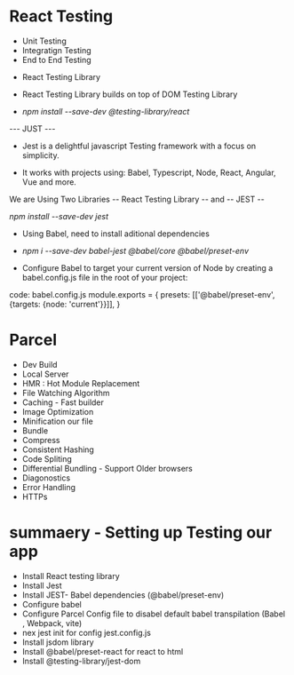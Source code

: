 # React Testing

  * Unit Testing
  * Integratign Testing
  * End to End Testing

  - React Testing Library

* React Testing Library builds on top of DOM Testing Library

*  _npm install --save-dev @testing-library/react_


 --- JUST ---
  * Jest is a delightful javascript Testing framework with a focus on simplicity.

  * It works with projects using: Babel, Typescript, Node, React, Angular, Vue and more.


  We are Using Two Libraries -- React Testing Library -- and -- JEST --

  _npm install --save-dev jest_

* Using Babel, need to install aditional dependencies
 
 -  _npm i --save-dev babel-jest @babel/core @babel/preset-env_


* Configure Babel to target your current version of Node by creating a babel.config.js file in the root of your project:

code: babel.config.js
  module.exports = {
    presets: [['@babel/preset-env', {targets: {node: 'current'}}]],
  }

# Parcel
  - Dev Build
  - Local Server
  - HMR : Hot Module Replacement
  - File Watching Algorithm
  - Caching - Fast builder
  - Image Optimization
  - Minification our file
  - Bundle
  - Compress
  - Consistent Hashing
  - Code Spliting
  - Differential Bundling - Support Older browsers
  - Diagonostics
  - Error Handling
  - HTTPs
  

# summaery - Setting up Testing our app
- Install React testing library
- Install Jest
- Install JEST- Babel dependencies (@babel/preset-env)
- Configure babel
- Configure Parcel Config file to disabel default babel transpilation (Babel , Webpack, vite)
- nex jest init for config jest.config.js
- Install jsdom library
- Install @babel/preset-react for react to html
- Install @testing-library/jest-dom














 